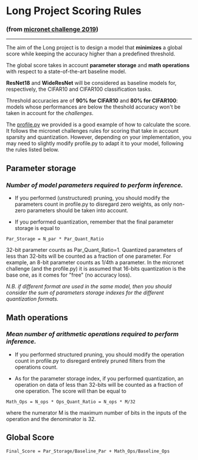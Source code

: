 
# Long Project Scoring Rules 

### (from [micronet challenge 2019](https://micronet-challenge.github.io/))

-------------------------------------------------------------

 The aim of the Long project is to design a model that **minimizes** a global score while keeping the accuracy higher than a predefined threshold. 


The global score takes in account **parameter storage** and **math operations** with respect to a state-of-the-art baseline model.


**ResNet18** and **WideResNet** will be considered as baseline models for, respectively, the CIFAR10 and CIFAR100 classification tasks.


Threshold accuracies are of **90% for CIFAR10** and **80% for CIFAR100**: models whose performances are below the theshold accuracy won't be taken in account for the *challenges*.

The [profile.py](https://github.com/brain-bzh/ai-optim/blob/master/micronet-ressources/profile.py) we provided is a good example of how to calculate the score. It follows the micronet challenges rules for scoring that take in account sparsity and quantization. However, depending on your implementation, you may need to slightly modify profile.py to adapt it to your model, following the rules listed below.

## Parameter storage
### *Number of model parameters required to perform inference.*

- If you performed (unstructured) pruning, you should modify the parameters count in profile.py to disregard zero weights, as only non-zero parameters should be taken into account.

- If you performed quantization, remember that the final parameter storage is equal to 

```
Par_Storage = N_par * Par_Quant_Ratio 
```
32-bit parameter counts as Par_Quant_Ratio=1. Quantized parameters of less than 32-bits will be counted as a fraction of one parameter. For example, an 8-bit parameter counts as 1/4th a parameter. In the micronet challenge (and the profile.py) it is assumed that 16-bits quantization is the base one, as it comes for "free" (no accuracy loss).

*N.B. if different format are used in the same model, then you should consider the sum of parameters storage indexes for the different quantization formats.*

## Math operations

### *Mean number of arithmetic operations required to perform inference.*

- If you performed structured pruning, you should modify the operation count in profile.py to disregard entirely pruned filters from the operations count.

- As for the parameter storage index, if you performed quantization, an operation on data of less than 32-bits will be counted as a fraction of one operation. The score will than be equal to 

```
Math_Ops = N_ops * Ops_Quant_Ratio = N_ops * M/32
```

where the numerator M is the maximum number of bits in the inputs of the operation and the denominator is 32.

## Global Score


```
Final_Score = Par_Storage/Baseline_Par + Math_Ops/Baseline_Ops
```